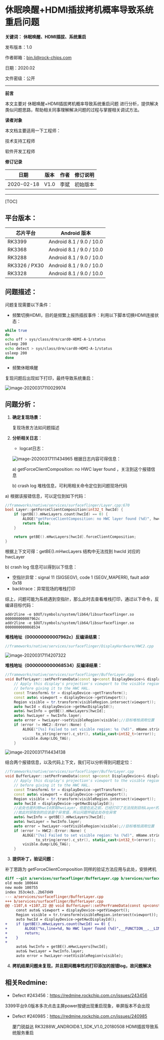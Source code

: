 # 休眠唤醒+HDMI插拔拷机概率导致系统重启问题

**关键词：** **休眠唤醒、HDMI插拔、系统重启**

发布版本：1.0

作者邮箱：bin.li@rock-chips.com

日期：2020.02

文件密级：公开

----

**前言**

本文主要对 休眠唤醒+HDMI插拔拷机概率导致系统重启问题 进行分析，提供解决类似问题思路，帮助相关同事理解解决问题的过程与掌握相关调试方法。

**读者对象**

本文档主要适用一下工程师：

技术支持工程师

软件开发工程师

**修订记录**

| 日期       | 版本 | 作者 | 修订说明 |
| ---------- | ---- | ---- | -------- |
| 2020-02-18 | V1.0 | 李斌 | 初始版本 |

---

[TOC]

## 平台版本：

| 芯片平台      | Android 版本             |
| ------------- | ------------------------ |
| RK3399        | Android 8.1 / 9.0 / 10.0 |
| RK3368        | Android 8.1 / 9.0 / 10.0 |
| RK3288        | Android 8.1 / 9.0 / 10.0 |
| RK3326 / PX30 | Android 8.1 / 9.0 / 10.0 |
| RK3328        | Android 8.1 / 9.0 / 10.0 |



## 问题描述：

问题复现需要以下条件：

- 频繁切换HDMI，目的是频繁上报热插拔事件：利用以下脚本切换HDMI连接状态：

```sh
while true
do
echo off > sys/class/drm/card0-HDMI-A-1/status
usleep 200
echo detect > sys/class/drm/card0-HDMI-A-1/status
usleep 200
done
```

- 频繁休眠唤醒

复现问题后出现如下打印，最终导致系统重启：

![image-20200317110029974](image/image-20200317110029974.png)




## 问题分析：

1. **确定复现场景：**

   复现场景方法如问题描述

2. **分析相关日志**：

   - logcat日志：

   ![image-20200317111434965](image/image-20200317111434965.png)
   根据日志内容可得信息：

   a) getForceClientComposition: no HWC layer found ，关注到这个报错信息
   
   b) crash log 堆栈信息，可利用相关命令定位到问题现场代码
   
   


a)  根据该报错信息，可以定位到如下代码：

```c++
//frameworks/native/services/surfaceflinger/Layer.cpp:670
bool Layer::getForceClientComposition(int32_t hwcId) {
    if (getBE().mHwcLayers.count(hwcId) == 0) { 
        ALOGE("getForceClientComposition: no HWC layer found (%d)", hwcId);
        return false;
    }

    return getBE().mHwcLayers[hwcId].forceClientComposition;
}
```

根据上下文可得：getBE().mHwcLayers 结构中无法找到 hwcId 对应的hwcLayer



b) crash log 信息可以得到以下信息：

- 空指针异常：signal 11 (SIGSEGV), code 1 (SEGV_MAPERR), fault addr 0x18
- backtrace：异常现场的堆栈打印

综上，问题可能为系统遇到空指针，那么此时去查看堆栈打印，通过以下命令，反编译目标代码：

```shell
addr2line -e $OUT/symbols/system/lib64/libsurfaceflinger.so 000000000007962c
addr2line -e $OUT/symbols/system/lib64/libsurfaceflinger.so 0000000000068534
```



**堆栈地址（000000000007962c）反编译结果：**

```c++
//frameworks/native/services/surfaceflinger/DisplayHardware/HWC2.cpp
```

![image-20200317114207322](image/image-20200317114207322.png)



**堆栈地址（0000000000068534）反编译结果：**

```c++
//frameworks/native/services/surfaceflinger/BufferLayer.cpp 
void BufferLayer::setPerFrameData(const sp<const DisplayDevice>& displayDevice) {
    // Apply this display's projection's viewport to the visible region
    // before giving it to the HWC HAL.
    const Transform& tr = displayDevice->getTransform();
    const auto& viewport = displayDevice->getViewport();
    Region visible = tr.transform(visibleRegion.intersect(viewport));
    auto hwcId = displayDevice->getHwcDisplayId();
    auto& hwcInfo = getBE().mHwcLayers[hwcId];
    auto& hwcLayer = hwcInfo.layer;
    auto error = hwcLayer->setVisibleRegion(visible);//目标堆栈调用位置
    if (error != HWC2::Error::None) {
        ALOGE("[%s] Failed to set visible region: %s (%d)", mName.string(),
              to_string(error).c_str(), static_cast<int32_t>(error));
        visible.dump(LOG_TAG);
    }
```

![image-20200317114434138](image/image-20200317114434138.png)



结合两个报错信息，以及代码上下文，我们可以分析得到问题定位：

```c++
//frameworks/native/services/surfaceflinger/BufferLayer.cpp 
void BufferLayer::setPerFrameData(const sp<const DisplayDevice>& displayDevice) {
    // Apply this display's projection's viewport to the visible region
    // before giving it to the HWC HAL.
    const Transform& tr = displayDevice->getTransform();
    const auto& viewport = displayDevice->getViewport();
    Region visible = tr.transform(visibleRegion.intersect(viewport));
    auto hwcId = displayDevice->getHwcDisplayId();
    //此处也是利用hwcId获取hwcLayer，但是在此之前，已经打印了无法找到目标Layer的报错
    //故此时获取到的应该是个异常值，所以问题怀疑此处存在异常
    auto& hwcInfo = getBE().mHwcLayers[hwcId]; 
    auto& hwcLayer = hwcInfo.layer;
    auto error = hwcLayer->setVisibleRegion(visible);//目标堆栈调用位置
    if (error != HWC2::Error::None) {
        ALOGE("[%s] Failed to set visible region: %s (%d)", mName.string(),
              to_string(error).c_str(), static_cast<int32_t>(error));
        visible.dump(LOG_TAG);
    }
```

3. **提供补丁，验证问题：**

补丁思路为 getForceClientComposition 同样的验证方法应用与此处，安排拷机

```diff
diff --git a/services/surfaceflinger/BufferLayer.cpp b/services/surfaceflinger/BufferLayer.cpp
old mode 100644
new mode 100755
index 353c4e3..2b67d49
--- a/services/surfaceflinger/BufferLayer.cpp
+++ b/services/surfaceflinger/BufferLayer.cpp
@@ -1107,6 +1107,22 @@ void BufferLayer::setPerFrameData(const sp<const DisplayDevice>& displayDevice)
     const auto& viewport = displayDevice->getViewport();
     Region visible = tr.transform(visibleRegion.intersect(viewport));
     auto hwcId = displayDevice->getHwcDisplayId();
+    if (getBE().mHwcLayers.count(hwcId) == 0) {
+        ALOGE("%s,line=%d, No HWC layer found (%d)",__FUNCTION__,__LINE__, hwcId);
+        return;
+    }
+
     auto& hwcInfo = getBE().mHwcLayers[hwcId];
     auto& hwcLayer = hwcInfo.layer;
     auto error = hwcLayer->setVisibleRegion(visible);
```



4. **拷机结果问题未复现，并且期间概率性的打印添加的报错log，故问题解决**


## 相关Redmine:

- Defect #243456：https://redmine.rockchip.com.cn/issues/243456

​		3399平台9.0版本多次点击主屏power按键出现重启现象，单屏版本不会出现

- Defect #240985：https://redmine.rockchip.com.cn/issues/240985

  厦门锐益达 RK3288W_ANDROID8.1_SDK_V1.0_20180508 HDMI插拔导致系统服务重启





